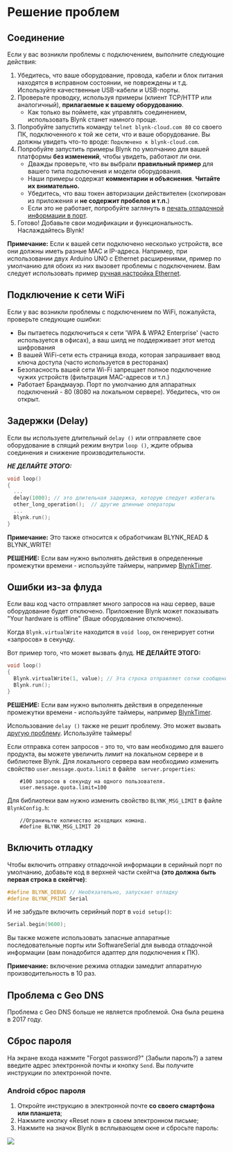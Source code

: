 # Решение проблем

## Соединение

Если у вас возникли проблемы с подключением, выполните следующие действия:

1. Убедитесь, что ваше оборудование, провода, кабели и блок питания находятся в исправном состоянии, не повреждены и т.д.      
   Используйте качественные USB-кабели и USB-порты.
2. Проверьте проводку, используя примеры (клиент TCP/HTTP или аналогичный), **прилагаемые к вашему оборудованию**.
   * Как только вы поймете, как управлять соединением, использовать Blynk станет намного проще.
3. Попробуйте запустить команду ```telnet blynk-cloud.com 80``` со своего ПК, подключенного к той же сети, что и ваше оборудование. Вы должны увидеть что-то вроде: ```Подключено к blynk-cloud.com```.
4. Попробуйте запустить примеры Blynk по умолчанию для вашей платформы **без изменений**, чтобы увидеть, работают ли они.
   * Дважды проверьте, что вы выбрали **правильный пример** для вашего типа подключения и модели оборудования.
   * Наши примеры содержат **комментарии и объяснения**. **Читайте их внимательно.**
   * Убедитесь, что ваш токен авторизации действителен (скопирован из приложения и **не содержит пробелов и т.п.**)
   * Если это не работает, попробуйте заглянуть в [печать отладочной информации в порт](/#enable-debug).
5. Готово! Добавьте свои модификации и функциональность. Наслаждайтесь Blynk!

**Примечание:** Если к вашей сети подключено несколько устройств, все они должны иметь разные MAC и IP-адреса. Например, при использовании двух Arduino UNO с Ethernet расширениями, пример по умолчанию для обоих из них вызовет проблемы с подключением. Вам следует использовать пример [ручная настройка Ethernet](https://github.com/blynkkk/blynk-library/blob/master/examples/Boards_Ethernet/Arduino_Ethernet_Manual/Arduino_Ethernet_Manual.ino).

## Подключение к сети WiFi
Если у вас возникли проблемы с подключением по WiFi, пожалуйста, проверьте следующие ошибки:

* Вы пытаетесь подключиться к сети 'WPA & WPA2 Enterprise' (часто используется в офисах), а ваш шилд не поддерживает этот метод шифрования
* В вашей WiFi-сети есть страница входа, которая запрашивает ввод ключа доступа (часто используется в ресторанах)
* Безопасность вашей сети Wi-Fi запрещает полное подключение чужих устройств (фильтрация MAC-адресов и т.п.)
* Работает Брандмауэр. Порт по умолчанию для аппаратных подключений - 80 (8080 на локальном сервере). Убедитесь, что он открыт.  

## Задержки (Delay)

Если вы используете длительный ```delay ()``` или отправляете свое оборудование в спящий режим внутри ```loop ()```, ждите обрыва соединения и снижение производительности.

***НЕ ДЕЛАЙТЕ ЭТОГО:***
```cpp
void loop()
{
  ...
  delay(1000); // это длительная задержка, которую следует избегать
  other_long_operation();  // другие длинные операторы
  ...
  Blynk.run();
}
```

**Примечание:** Это также относится к обработчикам BLYNK_READ & BLYNK_WRITE!
   
**РЕШЕНИЕ:**
Если вам нужно выполнять действия в определенные промежутки времени - используйте таймеры, например [BlynkTimer](/#blynk-firmware-blynktimer).

## Ошибки из-за флуда

Если ваш код часто отправляет много запросов на наш сервер, ваше оборудование будет отключено. Приложение Blynk может показывать "Your hardware is offline" (Ваше оборудование отключено).

Когда ```Blynk.virtualWrite``` находится в  ```void loop```, он генерирует сотни «запросов» в секунду.

Вот пример того, что может вызвать флуд. **НЕ ДЕЛАЙТЕ ЭТОГО:**

```cpp
void loop()
{
  Blynk.virtualWrite(1, value); // Эта строка отправляет сотни сообщений на сервер Blynk
  Blynk.run();
}
```

**РЕШЕНИЕ:**
Если вам нужно выполнять действия в определенные промежутки времени - используйте таймеры, например [BlynkTimer](/#blynk-firmware-blynktimer).

Использование ```delay ()``` также не решит проблему. Это может вызвать [другую проблему](/#delay). Используйте таймеры!

Если отправка сотен запросов - это то, что вам необходимо для вашего продукта, вы можете увеличить лимит на локальном сервере и в библиотеке Blynk.
Для локального сервера вам необходимо изменить свойство ```user.message.quota.limit``` в файле ``` server.properties```:   

        #100 запросов в секунду на одного пользователя.
        user.message.quota.limit=100
        
Для библиотеки вам нужно изменить свойство ```BLYNK_MSG_LIMIT``` в файле ``` BlynkConfig.h```:
 
        //Ограничьте количество исходящих команд.
        #define BLYNK_MSG_LIMIT 20

## Включить отладку

Чтобы включить отправку отладочной информации в серийный порт по умолчанию, добавьте код в верхней части скейтча **(это должна быть первая строка в скейтче)**:

```cpp
#define BLYNK_DEBUG // Необязательно, запускает отладку
#define BLYNK_PRINT Serial
```
И не забудьте включить серийный порт в ```void setup()```:

```cpp
Serial.begin(9600);
```

Вы также можете использовать запасные аппаратные последовательные порты или SoftwareSerial для вывода отладочной информации (вам понадобится адаптер для подключения к ПК).

**Примечание:** включение режима отладки замедлит аппаратную производительность в 10 раз.

## Проблема с Geo DNS

Проблема с Geo DNS больше не является проблемой. Она была решена в 2017 году.

## Сброс пароля

На экране входа нажмите "Forgot password?" (Забыли пароль?) а затем введите адрес электронной почты и кнопку ```Send```.
Вы получите инструкции по электронной почте.

### Android сброс пароля

1. Откройте инструкцию в электронной почте **со своего смартфона или планшета**;
2. Нажмите кнопку «Reset now» в своем электронном письме;
3. Нажмите на значок Blynk в всплывающем окне и сбросьте пароль:

<img src="../images/reset.png"/>
